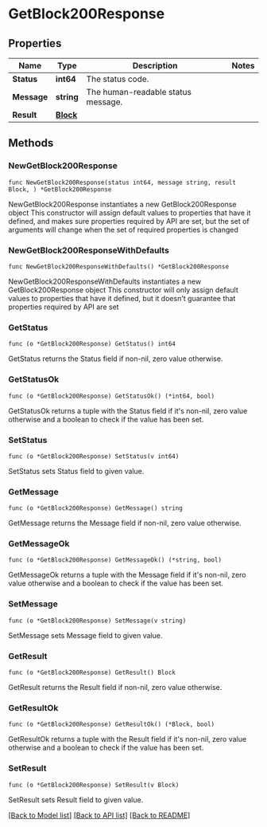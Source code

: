 # GetBlock200Response

## Properties

Name | Type | Description | Notes
------------ | ------------- | ------------- | -------------
**Status** | **int64** | The status code. | 
**Message** | **string** | The human-readable status message. | 
**Result** | [**Block**](Block.md) |  | 

## Methods

### NewGetBlock200Response

`func NewGetBlock200Response(status int64, message string, result Block, ) *GetBlock200Response`

NewGetBlock200Response instantiates a new GetBlock200Response object
This constructor will assign default values to properties that have it defined,
and makes sure properties required by API are set, but the set of arguments
will change when the set of required properties is changed

### NewGetBlock200ResponseWithDefaults

`func NewGetBlock200ResponseWithDefaults() *GetBlock200Response`

NewGetBlock200ResponseWithDefaults instantiates a new GetBlock200Response object
This constructor will only assign default values to properties that have it defined,
but it doesn't guarantee that properties required by API are set

### GetStatus

`func (o *GetBlock200Response) GetStatus() int64`

GetStatus returns the Status field if non-nil, zero value otherwise.

### GetStatusOk

`func (o *GetBlock200Response) GetStatusOk() (*int64, bool)`

GetStatusOk returns a tuple with the Status field if it's non-nil, zero value otherwise
and a boolean to check if the value has been set.

### SetStatus

`func (o *GetBlock200Response) SetStatus(v int64)`

SetStatus sets Status field to given value.


### GetMessage

`func (o *GetBlock200Response) GetMessage() string`

GetMessage returns the Message field if non-nil, zero value otherwise.

### GetMessageOk

`func (o *GetBlock200Response) GetMessageOk() (*string, bool)`

GetMessageOk returns a tuple with the Message field if it's non-nil, zero value otherwise
and a boolean to check if the value has been set.

### SetMessage

`func (o *GetBlock200Response) SetMessage(v string)`

SetMessage sets Message field to given value.


### GetResult

`func (o *GetBlock200Response) GetResult() Block`

GetResult returns the Result field if non-nil, zero value otherwise.

### GetResultOk

`func (o *GetBlock200Response) GetResultOk() (*Block, bool)`

GetResultOk returns a tuple with the Result field if it's non-nil, zero value otherwise
and a boolean to check if the value has been set.

### SetResult

`func (o *GetBlock200Response) SetResult(v Block)`

SetResult sets Result field to given value.



[[Back to Model list]](../README.md#documentation-for-models) [[Back to API list]](../README.md#documentation-for-api-endpoints) [[Back to README]](../README.md)


